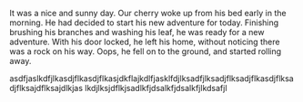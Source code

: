 It was a nice and sunny day.
Our cherry woke up from his bed early in the morning. 
He had decided to start his new adventure for today.
Finishing brushing his branches and washing his leaf, he was ready for a new adventure.
With his door locked, he left his home, without noticing there was a rock on his way.
Oops, he fell on to the ground, and started rolling away.

asdfjaslkdfjlkasdjflkasdjflkasjdkflajkdlfjasklfdjlksadfjlksadjflksadjflkasdjflksadjflksajdflksajdlkjas lkdjlksjdflkjsadlkfjdsalkfjdsalkfjlkdsafjl
